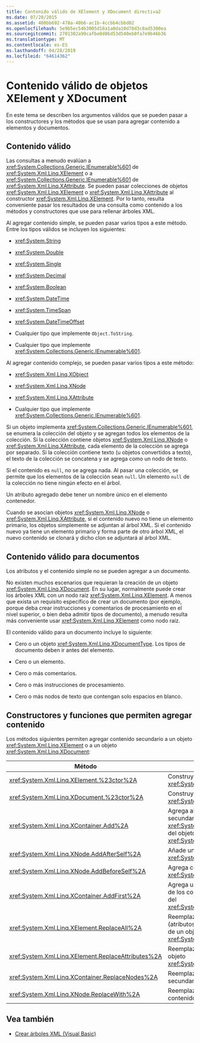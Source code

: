 ```yaml
---
title: Contenido válido de XElement y XDocument directiva2
ms.date: 07/20/2015
ms.assetid: 400bb692-478a-40b6-ac1b-4ccbb4cbbd02
ms.openlocfilehash: 5e9b5ec54b3005d18a1a0da10d78d3c8ad5300ea
ms.sourcegitcommit: 2701302a99cafbe0d86d53d540eb0fa7e9b46b36
ms.translationtype: MT
ms.contentlocale: es-ES
ms.lasthandoff: 04/28/2019
ms.locfileid: "64614362"
---
```

# <a name="valid-content-of-xelement-and-xdocument-objects"></a>Contenido válido de objetos XElement y XDocument
En este tema se describen los argumentos válidos que se pueden pasar a los constructores y los métodos que se usan para agregar contenido a elementos y documentos.  
  
## <a name="valid-content"></a>Contenido válido  
 Las consultas a menudo evalúan a <xref:System.Collections.Generic.IEnumerable%601> de <xref:System.Xml.Linq.XElement> o a <xref:System.Collections.Generic.IEnumerable%601> de <xref:System.Xml.Linq.XAttribute>. Se pueden pasar colecciones de objetos <xref:System.Xml.Linq.XElement> o <xref:System.Xml.Linq.XAttribute> al constructor <xref:System.Xml.Linq.XElement>. Por lo tanto, resulta conveniente pasar los resultados de una consulta como contenido a los métodos y constructores que use para rellenar árboles XML.  
  
 Al agregar contenido simple, se pueden pasar varios tipos a este método. Entre los tipos válidos se incluyen los siguientes:  
  
- <xref:System.String>  
  
- <xref:System.Double>  
  
- <xref:System.Single>  
  
- <xref:System.Decimal>  
  
- <xref:System.Boolean>  
  
- <xref:System.DateTime>  
  
- <xref:System.TimeSpan>  
  
- <xref:System.DateTimeOffset>  
  
- Cualquier tipo que implemente `Object.ToString`.  
  
- Cualquier tipo que implemente <xref:System.Collections.Generic.IEnumerable%601>.  
  
 Al agregar contenido complejo, se pueden pasar varios tipos a este método:  
  
- <xref:System.Xml.Linq.XObject>  
  
- <xref:System.Xml.Linq.XNode>  
  
- <xref:System.Xml.Linq.XAttribute>  
  
- Cualquier tipo que implemente <xref:System.Collections.Generic.IEnumerable%601>.  
  
 Si un objeto implementa <xref:System.Collections.Generic.IEnumerable%601>, se enumera la colección del objeto y se agregan todos los elementos de la colección. Si la colección contiene objetos <xref:System.Xml.Linq.XNode> o <xref:System.Xml.Linq.XAttribute>, cada elemento de la colección se agrega por separado. Si la colección contiene texto (u objetos convertidos a texto), el texto de la colección se concatena y se agrega como un nodo de texto.  
  
 Si el contenido es `null`, no se agrega nada. Al pasar una colección, se permite que los elementos de la colección sean `null`. Un elemento `null` de la colección no tiene ningún efecto en el árbol.  
  
 Un atributo agregado debe tener un nombre único en el elemento contenedor.  
  
 Cuando se asocian objetos <xref:System.Xml.Linq.XNode> o <xref:System.Xml.Linq.XAttribute>, si el contenido nuevo no tiene un elemento primario, los objetos simplemente se adjuntan al árbol XML. Si el contenido nuevo ya tiene un elemento primario y forma parte de otro árbol XML, el nuevo contenido se clonará y dicho clon se adjuntará al árbol XML.  
  
## <a name="valid-content-for-documents"></a>Contenido válido para documentos  
 Los atributos y el contenido simple no se pueden agregar a un documento.  
  
 No existen muchos escenarios que requieran la creación de un objeto <xref:System.Xml.Linq.XDocument>. En su lugar, normalmente puede crear los árboles XML con un nodo raíz <xref:System.Xml.Linq.XElement>. A menos que exista un requisito específico de crear un documento (por ejemplo, porque deba crear instrucciones y comentarios de procesamiento en el nivel superior, o bien deba admitir tipos de documento), a menudo resulta más conveniente usar <xref:System.Xml.Linq.XElement> como nodo raíz.  
  
 El contenido válido para un documento incluye lo siguiente:  
  
- Cero o un objeto <xref:System.Xml.Linq.XDocumentType>. Los tipos de documento deben ir antes del elemento.  
  
- Cero o un elemento.  
  
- Cero o más comentarios.  
  
- Cero o más instrucciones de procesamiento.  
  
- Cero o más nodos de texto que contengan solo espacios en blanco.  
  
## <a name="constructors-and-functions-that-allow-adding-content"></a>Constructores y funciones que permiten agregar contenido  
 Los métodos siguientes permiten agregar contenido secundario a un objeto <xref:System.Xml.Linq.XElement> o a un objeto <xref:System.Xml.Linq.XDocument>:  
  
|Método|Descripción|  
|------------|-----------------|  
|<xref:System.Xml.Linq.XElement.%23ctor%2A>|Construye un objeto <xref:System.Xml.Linq.XElement>.|  
|<xref:System.Xml.Linq.XDocument.%23ctor%2A>|Construye un objeto <xref:System.Xml.Linq.XDocument>.|  
|<xref:System.Xml.Linq.XContainer.Add%2A>|Agrega al final del contenido secundario del objeto <xref:System.Xml.Linq.XElement> o del objeto <xref:System.Xml.Linq.XDocument>.|  
|<xref:System.Xml.Linq.XNode.AddAfterSelf%2A>|Añade un contenido detrás de <xref:System.Xml.Linq.XNode>.|  
|<xref:System.Xml.Linq.XNode.AddBeforeSelf%2A>|Agrega contenido antes de <xref:System.Xml.Linq.XNode>.|  
|<xref:System.Xml.Linq.XContainer.AddFirst%2A>|Agrega un contenido al comienzo de los contenidos secundarios del <xref:System.Xml.Linq.XContainer>.|  
|<xref:System.Xml.Linq.XElement.ReplaceAll%2A>|Reemplaza todo el contenido (atributos y nodos secundarios) de un objeto <xref:System.Xml.Linq.XElement>.|  
|<xref:System.Xml.Linq.XElement.ReplaceAttributes%2A>|Reemplaza los atributos de un objeto <xref:System.Xml.Linq.XElement>.|  
|<xref:System.Xml.Linq.XContainer.ReplaceNodes%2A>|Reemplaza los nodos secundarios por contenido nuevo.|  
|<xref:System.Xml.Linq.XNode.ReplaceWith%2A>|Reemplaza un nodo por contenido nuevo.|  
  
## <a name="see-also"></a>Vea también

- [Crear árboles XML (Visual Basic)](../../../../visual-basic/programming-guide/concepts/linq/creating-xml-trees.md)
